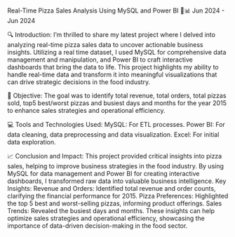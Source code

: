 Real-Time Pizza Sales Analysis Using MySQL and Power BI 🍕📊
Jun 2024 - Jun 2024

🔍 Introduction:
 I’m thrilled to share my latest project where I delved into analyzing real-time pizza sales data to uncover actionable business insights. Utilizing a real time dataset, I used MySQL for comprehensive data management and manipulation, and Power BI to craft interactive dashboards that bring the data to life. This project highlights my ability to handle real-time data and transform it into meaningful visualizations that can drive strategic decisions in the food industry.

🎯 Objective:
 The goal was to identify total revenue, total orders, total pizzas sold, top5 best/worst pizzas and busiest days and months for the year 2015 to enhance sales strategies and operational efficiency.

💻 Tools and Technologies Used:
 MySQL: For ETL processes.
 Power BI: For data cleaning, data preprocessing and data visualization.
 Excel: For initial data exploration.

📈 Conclusion and Impact:
 This project provided critical insights into pizza sales, helping to improve business strategies in the food industry. By using MySQL for data management and Power BI for creating interactive dashboards, I transformed raw data into valuable business intelligence.
Key Insights:
Revenue and Orders: Identified total revenue and order counts, clarifying the financial performance for 2015.
Pizza Preferences: Highlighted the top 5 best and worst-selling pizzas, informing product offerings.
Sales Trends: Revealed the busiest days and months.
These insights can help optimize sales strategies and operational efficiency, showcasing the importance of data-driven decision-making in the food sector.
